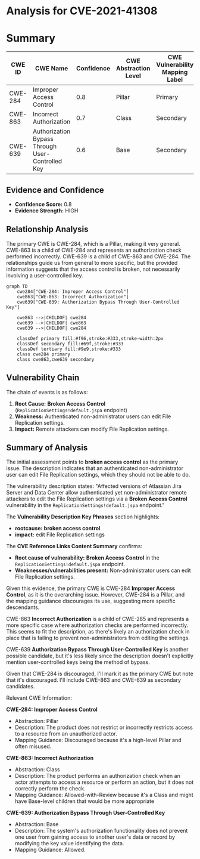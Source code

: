 # Analysis for CVE-2021-41308

# Summary
| CWE ID | CWE Name | Confidence | CWE Abstraction Level | CWE Vulnerability Mapping Label | CWE-Vulnerability Mapping Notes |
|---|---|---|---|---|---|
| CWE-284 | Improper Access Control | 0.8 | Pillar | Primary | Discouraged |
| CWE-863 | Incorrect Authorization | 0.7 | Class | Secondary | Allowed-with-Review |
| CWE-639 | Authorization Bypass Through User-Controlled Key | 0.6 | Base | Secondary | Allowed |

## Evidence and Confidence

*   **Confidence Score:** 0.8
*   **Evidence Strength:** HIGH

## Relationship Analysis
The primary CWE is CWE-284, which is a Pillar, making it very general. CWE-863 is a child of CWE-284 and represents an authorization check performed incorrectly. CWE-639 is a child of CWE-863 and CWE-284. The relationships guide us from general to more specific, but the provided information suggests that the access control is broken, not necessarily involving a user-controlled key.

```mermaid
graph TD
    cwe284["CWE-284: Improper Access Control"]
    cwe863["CWE-863: Incorrect Authorization"]
    cwe639["CWE-639: Authorization Bypass Through User-Controlled Key"]
    
    cwe863 -->|CHILDOF| cwe284
    cwe639 -->|CHILDOF| cwe863
    cwe639 -->|CHILDOF| cwe284
    
    classDef primary fill:#f96,stroke:#333,stroke-width:2px
    classDef secondary fill:#69f,stroke:#333
    classDef tertiary fill:#9e9,stroke:#333
    class cwe284 primary
    class cwe863,cwe639 secondary
```

## Vulnerability Chain
The chain of events is as follows:
1.  **Root Cause:** **Broken Access Control** (`ReplicationSettings!default.jspa` endpoint)
2.  **Weakness:** Authenticated non-administrator users can edit File Replication settings.
3.  **Impact:** Remote attackers can modify File Replication settings.

## Summary of Analysis
The initial assessment points to **broken access control** as the primary issue. The description indicates that an authenticated non-administrator user can edit File Replication settings, which they should not be able to do.

The vulnerability description states: "Affected versions of Atlassian Jira Server and Data Center allow authenticated yet non-administrator remote attackers to edit the File Replication settings via a **Broken Access Control** vulnerability in the `ReplicationSettings!default.jspa` endpoint."

The **Vulnerability Description Key Phrases** section highlights:

*   **rootcause:** **broken access control**
*   **impact:** edit File Replication settings

The **CVE Reference Links Content Summary** confirms:

*   **Root cause of vulnerability:** **Broken Access Control** in the `ReplicationSettings!default.jspa` endpoint.
*   **Weaknesses/vulnerabilities present:** Non-administrator users can edit File Replication settings.

Given this evidence, the primary CWE is CWE-284 **Improper Access Control**, as it is the overarching issue. However, CWE-284 is a Pillar, and the mapping guidance discourages its use, suggesting more specific descendants.

CWE-863 **Incorrect Authorization** is a child of CWE-285 and represents a more specific case where authorization checks are performed incorrectly. This seems to fit the description, as there's likely an authorization check in place that is failing to prevent non-administrators from editing the settings.

CWE-639 **Authorization Bypass Through User-Controlled Key** is another possible candidate, but it's less likely since the description doesn't explicitly mention user-controlled keys being the method of bypass.

Given that CWE-284 is discouraged, I'll mark it as the primary CWE but note that it's discouraged. I'll include CWE-863 and CWE-639 as secondary candidates.

Relevant CWE Information:

**CWE-284: Improper Access Control**
*   Abstraction: Pillar
*   Description: The product does not restrict or incorrectly restricts access to a resource from an unauthorized actor.
*   Mapping Guidance: Discouraged because it's a high-level Pillar and often misused.

**CWE-863: Incorrect Authorization**
*   Abstraction: Class
*   Description: The product performs an authorization check when an actor attempts to access a resource or perform an action, but it does not correctly perform the check.
*   Mapping Guidance: Allowed-with-Review because it's a Class and might have Base-level children that would be more appropriate

**CWE-639: Authorization Bypass Through User-Controlled Key**
*   Abstraction: Base
*   Description: The system's authorization functionality does not prevent one user from gaining access to another user's data or record by modifying the key value identifying the data.
*   Mapping Guidance: Allowed.
